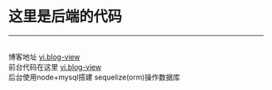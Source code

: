 # 这里是后端的代码
------
<br/>博客地址 [yi.blog-view](http://120.79.208.33/#/blogList "前台代码")
<br/>前台代码在这里 [yi.blog-view](https://github.com/912187345/yi.blog-view "前台代码")
<br/>后台使用node+mysql搭建 sequelize(orm)操作数据库